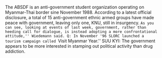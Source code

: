 The ABSDF is an anti-government student organization operating on Myanmar-Thai border sine November 1988.
According to a latest official disclosure, a total of 15 anti-government ethnic armed groups have made peace with government, leaving only one, KNU, still in insurgency.
``As you can see, looking at events of last week, government, rather than heeding call for dialogue, is instead adopting a more confrontational attitude,'' Wiedemann said.
Q: In November '96 SLORC launched a tourism campaign called ``Visit Myanmar Year.'' SUU KYI: The government appears to be more interested in stamping out political activity than drug addiction.
